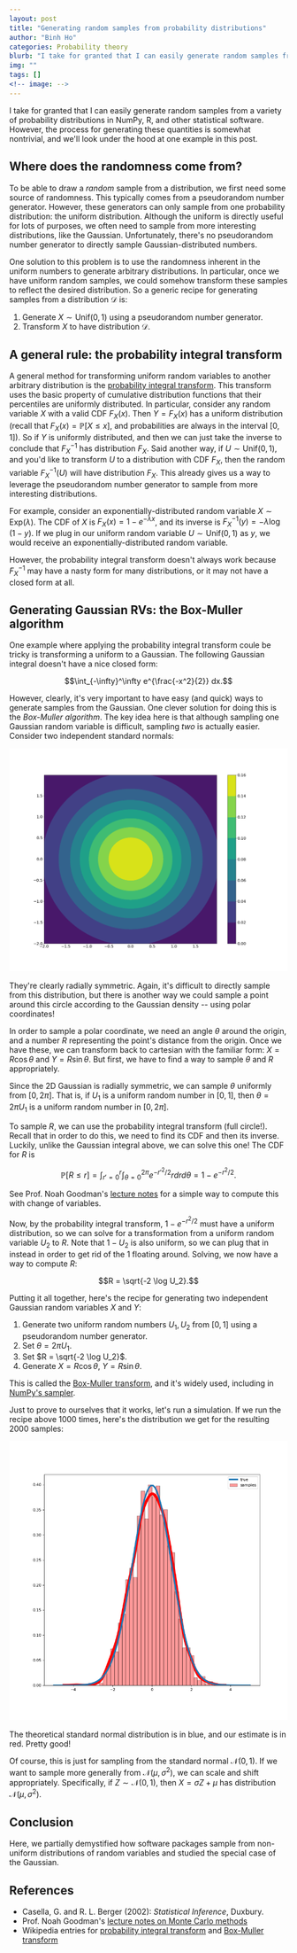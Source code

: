 ```yaml
---
layout: post
title: "Generating random samples from probability distributions"
author: "Binh Ho"
categories: Probability theory
blurb: "I take for granted that I can easily generate random samples from a variety of probability distributions in NumPy, R, and other statistical software. However, the process for generating these quantities is somewhat nontrivial, and we'll look under the hood at one example in this post."
img: ""
tags: []
<!-- image: -->
---
```



I take for granted that I can easily generate random samples from a variety of probability distributions in NumPy, R, and other statistical software. However, the process for generating these quantities is somewhat nontrivial, and we'll look under the hood at one example in this post.

## Where does the randomness come from?

To be able to draw a *random* sample from a distribution, we first need some source of randomness. This typically comes from a pseudorandom number generator. However, these generators can only sample from one probability distribution: the uniform distribution. Although the uniform is directly useful for lots of purposes, we often need to sample from more interesting distributions, like the Gaussian. Unfortunately, there's no pseudorandom number generator to directly sample Gaussian-distributed numbers.

One solution to this problem is to use the randomness inherent in the uniform numbers to generate arbitrary distributions. In particular, once we have uniform random samples, we could somehow transform these samples to reflect the desired distribution. So a generic recipe for generating samples from a distribution $\mathcal{D}$ is:

1. Generate $X \sim \text{Unif}(0, 1)$ using a pseudorandom number generator.
2. Transform $X$ to have distribution $\mathcal{D}$.

## A general rule: the probability integral transform

A general method for transforming uniform random variables to another arbitrary distribution is the [probability integral transform](https://www.wikiwand.com/en/Probability_integral_transform). This transform uses the basic property of cumulative distribution functions that their percentiles are uniformly distributed. In particular, consider any random variable $X$ with a valid CDF $F_X(x)$. Then $Y = F_X(x)$ has a uniform distribution (recall that $F_X(x) = \mathbb{P}[X \leq x]$, and probabilities are always in the interval $[0, 1]$). So if $Y$ is uniformly distributed, and then we can just take the inverse to conclude that $F_X^{-1}$ has distribution $F_X$. Said another way, if $U \sim \text{Unif}(0, 1)$, and you'd like to transform $U$ to a distribution with CDF $F_X$, then the random variable $F_X^{-1}(U)$ will have distribution $F_X$. This already gives us a way to leverage the pseudorandom number generator to sample from more interesting distributions.

For example, consider an exponentially-distributed random variable $X \sim \text{Exp}(\lambda)$. The CDF of $X$ is $F_X(x) = 1 - e^{-\lambda x}$, and its inverse is $F_X^{-1}(y) = -\lambda \log(1 - y)$. If we plug in our uniform random variable $U \sim \text{Unif}(0, 1)$ as $y$, we would receive an exponentially-distributed random variable.

However, the probability integral transform doesn't always work because $F_X^{-1}$ may have a nasty form for many distributions, or it may not have a closed form at all.

## Generating Gaussian RVs: the Box-Muller algorithm

One example where applying the probability integral transform coule be tricky is transforming a uniform to a Gaussian. The following Gaussian integral doesn't have a nice closed form:

$$\int_{-\infty}^\infty e^{\frac{-x^2}{2}} dx.$$

However, clearly, it's very important to have easy (and quick) ways to generate samples from the Gaussian. One clever solution for doing this is the _Box-Muller algorithm_. The key idea here is that although sampling one Gaussian random variable is difficult, sampling *two* is actually easier. Consider two independent standard normals:

![2D isotropic Gaussian](/assets/2d_gaussian.png)

They're clearly radially symmetric. Again, it's difficult to directly sample from this distribution, but there is another way we could sample a point around this circle according to the Gaussian density -- using polar coordinates! 

In order to sample a polar coordinate, we need an angle $\theta$ around the origin, and a number $R$ representing the point's distance from the origin. Once we have these, we can transform back to cartesian with the familiar form: $X = R\cos \theta$ and $Y = R\sin \theta$. But first, we have to find a way to sample $\theta$ and $R$ appropriately.

Since the 2D Gaussian is radially symmetric, we can sample $\theta$ uniformly from $[0, 2\pi]$. That is, if $U_1$ is a uniform random number in $[0, 1]$, then $\theta = 2\pi U_1$ is a uniform random number in $[0, 2\pi]$. 

To sample $R$, we can use the probability integral transform (full circle!). Recall that in order to do this, we need to find its CDF and then its inverse. Luckily, unlike the Gaussian integral above, we can solve this one! The CDF for $R$ is 

$$\mathbb{P}[R \leq r] = \int_{r' = 0}^r \int_{\theta = 0}^{2\pi} e^{-r'^2/2} rdrd\theta = 1 - e^{-r^2 / 2}.$$

See Prof. Noah Goodman's [lecture notes](https://www.math.nyu.edu/faculty/goodman/teaching/MonteCarlo2005/notes/GaussianSampling.pdf) for a simple way to compute this with change of variables.

Now, by the probability integral transform, $1 - e^{-r^2 / 2}$ must have a uniform distribution, so we can solve for a transformation from a uniform random variable $U_2$ to $R$. Note that $1 - U_2$ is also uniform, so we can plug that in instead in order to get rid of the $1$ floating around. Solving, we now have a way to compute $R$:

$$R = \sqrt{-2 \log U_2}.$$

Putting it all together, here's the recipe for generating two independent Gaussian random variables $X$ and $Y$:

1. Generate two uniform random numbers $U_1, U_2$ from $[0, 1]$ using a pseudorandom number generator.
2. Set $\theta = 2 \pi U_1$.
3. Set $R = \sqrt{-2 \log U_2}$.
4. Generate $X = R \cos \theta$, $Y = R \sin \theta$.

This is called the [Box-Muller transform](https://www.wikiwand.com/en/Box%E2%80%93Muller_transform), and it's widely used, including in [NumPy's sampler](https://github.com/numpy/numpy/blob/2afa142ae6ee121f6c75f28403526e35473ee6d5/numpy/random/mtrand/randomkit.c#L619).

Just to prove to ourselves that it works, let's run a simulation. If we run the recipe above 1000 times, here's the distribution we get for the resulting 2000 samples:

![Gauss dist](/assets/distribution.png)

The theoretical standard normal distribution is in blue, and our estimate is in red. Pretty good!

Of course, this is just for sampling from the standard normal $\mathcal{N}(0, 1)$. If we want to sample more generally from $\mathcal{N}(\mu, \sigma^2)$, we can scale and shift appropriately. Specifically, if $Z \sim \mathcal{N}(0, 1)$, then $X = \sigma Z + \mu$ has distribution $\mathcal{N}(\mu, \sigma^2)$.

## Conclusion

Here, we partially demystified how software packages sample from non-uniform distributions of random variables and studied the special case of the Gaussian.

## References

- Casella, G. and R. L. Berger (2002): *Statistical Inference*, Duxbury.
- Prof. Noah Goodman's [lecture notes on Monte Carlo methods](https://www.math.nyu.edu/faculty/goodman/teaching/MonteCarlo2005/notes/GaussianSampling.pdf)
- Wikipedia entries for [probability integral transform](https://www.wikiwand.com/en/Probability_integral_transform) and [Box-Muller transform](https://www.wikiwand.com/en/Box%E2%80%93Muller_transform)

